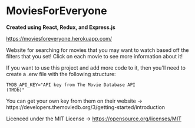 # MoviesForEveryone

**Created using React, Redux, and Express.js**

https://moviesforeveryone.herokuapp.com/

Website for searching for movies that you may want to watch based off the filters that you set!  Click on each movie to see more information about it!

If you want to use this project and add more code to it, then you'll need to create a .env file with the following structure: 

<Code>TMDB_API_KEY="API key from The Movie Database API (TMDb)"</Code>

You can get your own key from them on their website -> https://<span></span>developers.themoviedb.org/3/getting-started/introduction

Licenced under the MIT License -> https://opensource.org/licenses/MIT

